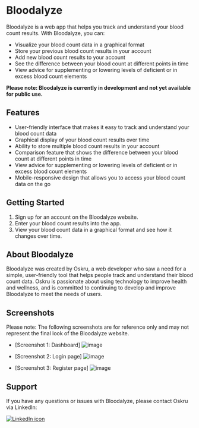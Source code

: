 # Bloodalyze

Bloodalyze is a web app that helps you track and understand your blood count results. With Bloodalyze, you can:

- Visualize your blood count data in a graphical format
- Store your previous blood count results in your account
- Add new blood count results to your account
- See the difference between your blood count at different points in time
- View advice for supplementing or lowering levels of deficient or in excess blood count elements

**Please note: Bloodalyze is currently in development and not yet available for public use.**

## Features

- User-friendly interface that makes it easy to track and understand your blood count data
- Graphical display of your blood count results over time
- Ability to store multiple blood count results in your account
- Comparison feature that shows the difference between your blood count at different points in time
- View advice for supplementing or lowering levels of deficient or in excess blood count elements
- Mobile-responsive design that allows you to access your blood count data on the go

## Getting Started

1. Sign up for an account on the Bloodalyze website.
2. Enter your blood count results into the app.
3. View your blood count data in a graphical format and see how it changes over time.

## About Bloodalyze

Bloodalyze was created by Oskru, a web developer who saw a need for a simple, user-friendly tool that helps people track and understand their blood count data. Oskru is passionate about using technology to improve health and wellness, and is committed to continuing to develop and improve Bloodalyze to meet the needs of users.

## Screenshots

Please note: The following screenshots are for reference only and may not represent the final look of the Bloodalyze website.

- [Screenshot 1: Dashboard]
![image](https://user-images.githubusercontent.com/78699146/206853231-5cd1e9b6-35dd-42e3-90c5-3e2e2188323b.png)

- [Screenshot 2: Login page]
![image](https://user-images.githubusercontent.com/78699146/206853417-e8a87020-e77c-4c1f-9be0-8611631bf6c7.png)

- [Screenshot 3: Register page]
![image](https://user-images.githubusercontent.com/78699146/206853439-dbec6f1c-1fdf-4ed1-8603-e1375b316707.png)


## Support

If you have any questions or issues with Bloodalyze, please contact Oskru via LinkedIn:

<a href="https://www.linkedin.com/in/oskar-krupa-a79314205/">
  <img src="https://user-images.githubusercontent.com/78699146/169061619-2c12e6d9-e667-4668-a136-6718719f8cfb.svg" alt="LinkedIn icon" />
</a>
